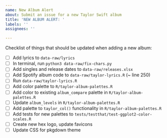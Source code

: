 ```yaml
---
name: New Album Alert
about: Submit an issue for a new Taylor Swift album
title: 'NEW ALBUM ALERT: '
labels: ''
assignees: ''

---
```


Checklist of things that should be updated when adding a new album:

- [ ] Add lyrics to `data-raw/lyrics`
- [ ] In terminal, run `python3 data-raw/fix-chars.py` 
- [ ] Add singles and release dates to `data-raw/releases.xlsx`
- [ ] Add Spotify album code to `data-raw/taylor-lyrics.R` (~ line 250)
- [ ] Run `data-raw/taylor-lyrics.R`
- [ ] Add color palette to `R/taylor-album-palettes.R`
- [ ] Add color to existing `album_compare` palette in `R/taylor-album-palettes.R`
- [ ] Update `album_levels` in `R/taylor-album-palettes.R`
- [ ] Add palette to `taylor_col()` functionality in `R/taylor-album-palettes.R`
- [ ] Add tests for new palettes to `tests/testthat/test-ggplot2-color-scales.R`
- [ ] Create new hex logo, update favicons
- [ ] Update CSS for pkgdown theme

